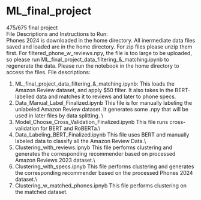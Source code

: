 # ML_final_project
475/675 final project\
File Descriptions and Instructions to Run:\
Phones 2024 is downloaded in the home directory. 
All inermediate data files saved and loaded are in the home directory. For zip files please unzip them first. For filtered_phone_w_reviews.npy, the file is too large to be uploaded, so please run ML_final_project_data_filtering_&_matching.ipynb to regenerate the data. Please run the notebook in the home directory to access the files.
File descriptions:
1. ML_final_project_data_filtering_&_matching.ipynb: This loads the Amazon Review dataset, and apply $50 filter. It also takes in the BERT-labelled data and matches it to reviews and later to phone specs.
2. Data_Manual_Label_Finalized.ipynb This file is for manually labeling the unlabeled Amazon Review dataset. It generates some .npy that will be used in later files by data splitting. \
3. Model_Choose_Cross_Validation_Finalized.ipynb This file runs cross-validation for BERT and RoBERTa.\
4. Data_Labeling_BERT_Finalized.ipynb This file uses BERT and manually labeled data to classify all the Amazon Review Data.\
5. Clustering_with_reviews.ipnyb This file performs clustering and generates the corresponding recommender based on processed Amazon Reviews 2023 dataset.\
6. Clustering_with_specs.ipnyb This file performs clustering and generates the corresponding recommender based on the processed Phones 2024 dataset.\
7. Clustering_w_matched_phones.ipnyb This file performs clustering on the matched dataset. 
